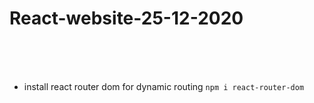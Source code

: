 # React-website-25-12-2020
<br><br><br>


+ install react router dom for dynamic routing `npm i react-router-dom`

